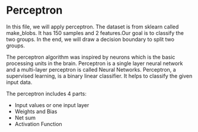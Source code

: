 # Perceptron

In this file, we will apply perceptron. The dataset is from sklearn called make_blobs. It has 150 samples and 2 features.Our goal is to classify the two groups.
In the end, we will draw a decision boundary to split two groups. 

The perceptron algorithm was inspired by neurons which is the  basic processing units in the brain. 
Perceptron is a single layer neural network and a multi-layer perceptron is called Neural Networks. 
Perceptron, a supervised learning, is a binary linear classifier. It helps to classify the given input data. 

The perceptron includes 4 parts:
* Input values or one input layer
* Weights and Bias
* Net sum
* Activation Function 
